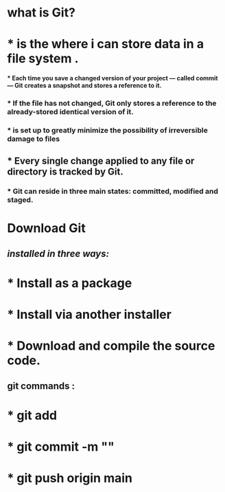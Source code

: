 # **what is Git?**
# * is the where i can store data in a file system . 
#### * Each time you save a changed version of your project — called commit — Git creates a snapshot and stores a reference to it. 
### * If the file has not changed, Git only stores a reference to the already-stored identical version of it.
### * is set up to greatly minimize the possibility of irreversible damage to files
## * Every single change applied to any file or directory is tracked by Git. 
### * Git can reside in three main states: committed, modified and staged.

# **Download Git** 
## _installed in three ways:_

# * Install as a package
# * Install via another installer
# * Download and compile the source code.

## git commands :
# * git add
# * git commit -m ""
# * git push origin main

